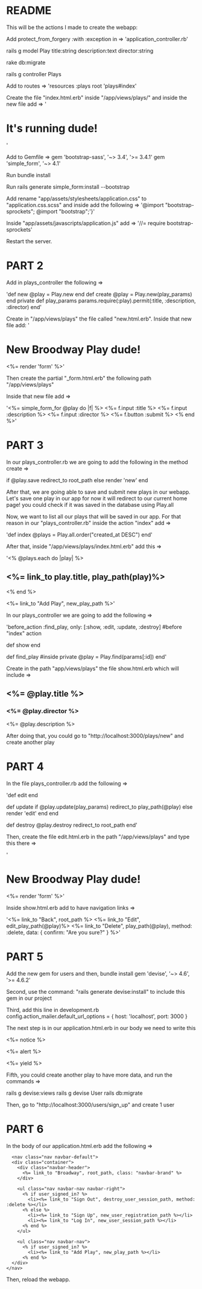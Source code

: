# README

This will be the actions I made to create the webapp:

Add protect_from_forgery :with :exception in =>
'application_controller.rb'

rails g model Play title:string description:text director:string

rake db:migrate

rails g controller Plays

Add to routes =>
'resources :plays
root 'plays#index'

Create the file "index.html.erb" inside "/app/views/plays/" and inside the new file add =>
'<h1> It's running dude! </h1>'

Add to Gemfile =>
gem 'bootstrap-sass', '~> 3.4', '>= 3.4.1'
gem 'simple_form', '~> 4.1'

Run bundle install

Run rails generate simple_form:install --bootstrap

Add rename "app/assets/stylesheets/application.css" to "application.css.scss" and inside add the following =>
'@import "bootstrap-sprockets";
@import "bootstrap";'}'

Inside "app/assets/javascripts/application.js" add =>
'//= require bootstrap-sprockets'

Restart the server.

# PART 2
Add in plays_controller the following =>

'def new
@play = Play.new
end
def create
@play = Play.new(play_params)
end
private
def play_params
params.require(:play).permit(:title, :description, :director)
end'

Create in "/app/views/plays" the file called "new.html.erb". Inside that new file add:
'<h1> New Broodway Play dude! </h1>
<%= render 'form' %>'

Then create the partial "_form.html.erb" the following path "/app/views/plays"

Inside that new file add =>

'<%= simple_form_for @play do |f| %>
<%= f.input :title %>
<%= f.input :description %>
<%= f.input :director %>
<%= f.button :submit %>
<% end %>'

# PART 3

In our plays_controller.rb we are going to add the following in the method create =>

if @play.save
redirect_to root_path
else
render 'new'
end

After that, we are going able to save and submit new plays in our webapp. Let's save one play in our app for now it will
redirect to our current home page! you could check if it was saved in the database using Play.all

Now, we want to list all our plays that will be saved in our app. For that reason in our "plays_controller.rb" inside
the action "index" add =>

'def index
@plays = Play.all.order("created_at DESC")
end'

After that, inside "/app/views/plays/index.html.erb" add this =>

'<% @plays.each do |play| %>
<h2><%= link_to play.title, play_path(play)%></h2>
<% end %>

<%= link_to "Add Play", new_play_path %>'

In our plays_controller we are going to add the following =>

'before_action :find_play, only: [:show, :edit, :update, :destroy] #before "index" action

def show
end

def find_play #inside private
@play = Play.find(params[:id])
end'

Create in the path "app/views/plays" the file show.html.erb which will include =>
<h2><%= @play.title %></h2>
<h3><%= @play.director %></h3>
<p><%= @play.description %></p>

After doing that, you could go to "http://localhost:3000/plays/new" and create another play

# PART 4

In the file plays_controller.rb add the following =>

'def edit
end

def update
if @play.update(play_params)
redirect_to play_path(@play)
else
render 'edit'
end
end

def destroy
@play.destroy
redirect_to root_path
end'

Then, create the file edit.html.erb in the path "/app/views/plays" and type this there =>

'<h1> New Broodway Play dude! </h1>
<%= render 'form' %>'

Inside show.html.erb add to have navigation links =>

'<%= link_to "Back", root_path %>
<%= link_to "Edit", edit_play_path(@play)%>
<%= link_to "Delete", play_path(@play), method: :delete, data: { confirm: "Are you sure?" } %>'

# PART 5
Add the new gem for users and then, bundle install
gem 'devise', '~> 4.6', '>= 4.6.2'

Second, use the command: "rails generate devise:install" to include this gem in our project

Third, add this line in development.rb
config.action_mailer.default_url_options = { host: 'localhost', port: 3000 }

The next step is in our application.html.erb in our body we need to write this

<p class="notice"><%= notice %></p>
<p class="alert"><%= alert %></p>

<div class="container">
  <%= yield %>
</div>

Fifth, you could create another play to have more data, and run the commands =>

rails g devise:views
rails g devise User
rails db:migrate

Then, go to "http://localhost:3000/users/sign_up" and create 1 user

# PART 6

In the body of our application.html.erb add the following =>

      <nav class="nav navbar-default">
      <div class="container">
        <div class="navbar-header">
          <%= link_to "Broadway", root_path, class: "navbar-brand" %>
        </div>

        <ul class="nav navbar-nav navbar-right">
          <% if user_signed_in? %>
            <li><%= link_to "Sign Out", destroy_user_session_path, method: :delete %></li>
          <% else %>
            <li><%= link_to "Sign Up", new_user_registration_path %></li>
            <li><%= link_to "Log In", new_user_session_path %></li>
          <% end %>
        </ul>

        <ul class="nav navbar-nav">
          <% if user_signed_in? %>
            <li><%= link_to "Add Play", new_play_path %></li>
          <% end %>
      </div>
    </nav>

Then, reload the webapp.